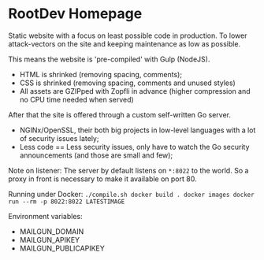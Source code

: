 RootDev Homepage
==================
Static website with a focus on least possible code in production. To lower
attack-vectors on the site and keeping maintenance as low as possible.

This means the website is 'pre-compiled' with Gulp (NodeJS).
* HTML is shrinked (removing spacing, comments);
* CSS is shrinked (removing spacing, comments and unused styles)
* All assets are GZIPped with Zopfli in advance (higher compression and no CPU time needed when served)

After that the site is offered through a custom self-written Go server.
* NGINx/OpenSSL, their both big projects in low-level languages with a lot
 of security issues lately;
* Less code == Less security issues, only have to watch the Go security announcements
 (and those are small and few);

Note on listener:
The server by default listens on `*:8022` to the world. So a proxy in front is necessary
to make it available on port 80.

Running under Docker:
`./compile.sh
docker build .
docker images
docker run --rm -p 8022:8022 LATESTIMAGE`

Environment variables:
* MAILGUN_DOMAIN
* MAILGUN_APIKEY
* MAILGUN_PUBLICAPIKEY
